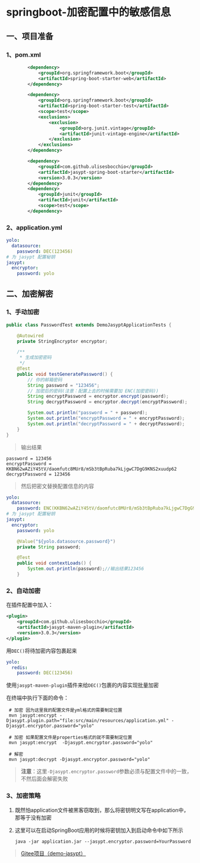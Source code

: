 # springboot-加密配置中的敏感信息

## 一、项目准备

### 1、pom.xml

```xml
        <dependency>
            <groupId>org.springframework.boot</groupId>
            <artifactId>spring-boot-starter-web</artifactId>
        </dependency>

        <dependency>
            <groupId>org.springframework.boot</groupId>
            <artifactId>spring-boot-starter-test</artifactId>
            <scope>test</scope>
            <exclusions>
                <exclusion>
                    <groupId>org.junit.vintage</groupId>
                    <artifactId>junit-vintage-engine</artifactId>
                </exclusion>
            </exclusions>
        </dependency>

        <dependency>
            <groupId>com.github.ulisesbocchio</groupId>
            <artifactId>jasypt-spring-boot-starter</artifactId>
            <version>3.0.3</version>
        </dependency>
        <dependency>
            <groupId>junit</groupId>
            <artifactId>junit</artifactId>
            <scope>test</scope>
        </dependency>
```

### 2、application.yml

```yml
yolo:
  datasource:
    password: DEC(123456)
# 为 jasypt 配置秘钥
jasypt:
  encryptor:
    password: yolo
```

## 二、加密解密

### 1、手动加密

```java
public class PasswordTest extends DemoJasyptApplicationTests {

    @Autowired
    private StringEncryptor encryptor;

    /**
     * 生成加密密码
     */
    @Test
    public void testGeneratePassword() {
        // 你的邮箱密码
        String password = "123456";
        // 加密后的密码(注意：配置上去的时候需要加 ENC(加密密码))
        String encryptPassword = encryptor.encrypt(password);
        String decryptPassword = encryptor.decrypt(encryptPassword);

        System.out.println("password = " + password);
        System.out.println("encryptPassword = " + encryptPassword);
        System.out.println("decryptPassword = " + decryptPassword);
    }
}

```

> 输出结果

```
password = 123456
encryptPassword = KKBN62wAZiY45tV/daomfutc8MUr8/mSb3tBpRuba7kLjgwC7DgG9KNS2xuudp62
decryptPassword = 123456
```

>  然后把密文替换配置信息的内容

```yml
yolo:
  datasource:
    password: ENC(KKBN62wAZiY45tV/daomfutc8MUr8/mSb3tBpRuba7kLjgwC7DgG9KNS2xuudp62)
# 为 jasypt 配置秘钥
jasypt:
  encryptor:
    password: yolo
```

```java
    @Value("${yolo.datasource.password}")
    private String password;

    @Test
    public void contextLoads() {
        System.out.println(password);//输出结果123456
    }
```

### 2、自动加密

在插件配置中加入：

```xml
<plugin>
    <groupId>com.github.ulisesbocchio</groupId>
    <artifactId>jasypt-maven-plugin</artifactId>
    <version>3.0.3</version>
</plugin>
```

用`DEC()`将待加密内容包裹起来

```yml
yolo:
  redis:
    password: DEC(123456)
```

使用`jasypt-maven-plugin`插件来给`DEC()`包裹的内容实现批量加密

在终端中执行下面的命令：

```shell
 # 加密 因为这里我的配置文件是yml格式的需要制定位置
 mvn jasypt:encrypt -Djasypt.plugin.path="file:src/main/resources/application.yml" -Djasypt.encryptor.password="yolo"
 
 # 加密 如果配置文件是properties格式的就不需要制定位置
 mvn jasypt:encrypt  -Djasypt.encryptor.password="yolo"
 
 # 解密
 mvn jasypt:decrypt -Djasypt.encryptor.password="yolo"
```

> **注意**：这里`-Djasypt.encryptor.password`参数必须与配置文件中的一致，不然后面会解密失败

### 3、加密策略

1. 既然怕application文件被黑客窃取到，那么将密钥明文写在application中，那等于没有加密

2. 这里可以在启动SpringBoot应用的时候将密钥加入到启动命令中如下所示

   ```
   java -jar application.jar --jasypt.encryptor.password=YourPassword
   ```

> [Gitee项目（demo-jasypt）](https://gitee.com/huanglei1111/yolo-springboot-demo/tree/master/demo-jasypt)

